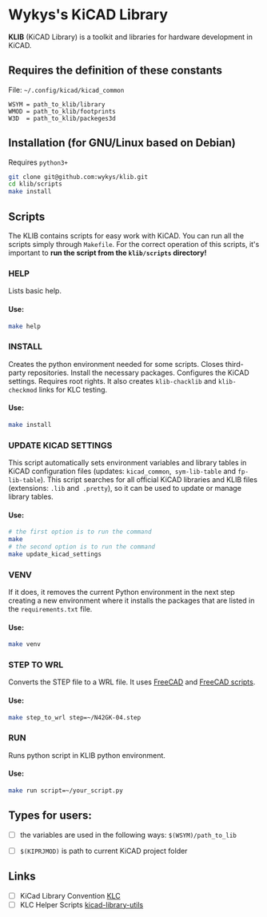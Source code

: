 # Wykys's KiCAD Library
__KLIB__ (KiCAD Library) is a toolkit and libraries for hardware development in KiCAD.


## Requires the definition of these constants
File: `~/.config/kicad/kicad_common`
```
WSYM = path_to_klib/library
WMOD = path_to_klib/footprints
W3D  = path_to_klib/packeges3d
```

## Installation (for GNU/Linux based on Debian)
Requires `python3+`
```bash
git clone git@github.com:wykys/klib.git
cd klib/scripts
make install
```

## Scripts
The KLIB contains scripts for easy work with KiCAD. You can run all the scripts simply through `Makefile`. For the correct operation of this scripts, it's important to __run the script from the `klib/scripts` directory!__

### HELP
Lists basic help.

#### Use:
```bash
make help
```

### INSTALL
Creates the python environment needed for some scripts. Closes third-party repositories. Install the necessary packages. Configures the KiCAD settings. Requires root rights. It also creates `klib-chacklib` and `klib-checkmod` links for KLC testing.

#### Use:
```bash
make install
```

### UPDATE KICAD SETTINGS
This script automatically sets environment variables and library tables in KiCAD configuration files (updates: `kicad_common`,` sym-lib-table` and `fp-lib-table`). This script searches for all official KiCAD libraries and KLIB files (extensions: `.lib` and` .pretty`), so it can be used to update or manage library tables.

#### Use:
```bash
# the first option is to run the command
make
# the second option is to run the command
make update_kicad_settings
```

### VENV
If it does, it removes the current Python environment in the next step creating a new environment where it installs the packages that are listed in the `requirements.txt` file.

#### Use:
```bash
make venv
```

### STEP TO WRL
Converts the STEP file to a WRL file. It uses [FreeCAD](https://www.freecadweb.org/) and [FreeCAD scripts](https://github.com/SchrodingersGat/freecad-scripts).

#### Use:
```bash
make step_to_wrl step=~/N42GK-04.step
```

### RUN
Runs python script in KLIB python environment.

#### Use:
```bash
make run script=~/your_script.py
```


## Types for users:

- [ ] the variables are used in the following ways: `$(WSYM)/path_to_lib`
- [ ] `$(KIPRJMOD)` is path to current KiCAD project folder


## Links

- [ ] KiCad Library Convention [KLC](http://kicad-pcb.org/libraries/klc/)
- [ ] KLC Helper Scripts [kicad-library-utils](https://github.com/kicad/kicad-library-utils)
